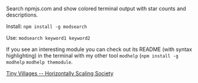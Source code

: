 Search npmjs.com and show colored terminal output with star counts and descriptions.

Install: `npm install -g modsearch`

Use: `modsearch keyword1 keyword2`

If you see an interesting module you can check out its README (with syntax highlighting) in the terminal with my other tool `modhelp` (`npm install -g modhelp` `modhelp themodule`.

[Tiny Villages -- Horizontally Scaling Society](http://runvnc.github.io/tinyvillage)
